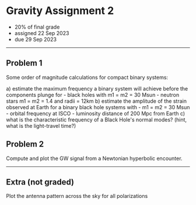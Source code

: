 # Gravity Assignment 2

  * 20% of final grade
  * assigned 22 Sep 2023
  * due 29 Sep 2023

---

## Problem 1

Some order of magnitude calculations for compact binary systems:

  a) estimate the maximum frequency a binary system will achieve before the components plunge for
    - black holes with m1 = m2 = 30 Msun
    - neutron stars m1 = m2 = 1.4 and radii = 12km
  b) estimate the amplitude of the strain observed at Earth for a binary black hole systems with
    - m1 = m2 = 30 Msun
    - orbital frequency at ISCO
    - luminosity distance of 200 Mpc from Earth
  c) what is the characteristic frequency of a Black Hole's normal modes? (hint, what is the light-travel time?)

## Problem 2

Compute and plot the GW signal from a Newtonian hyperbolic encounter.

---

## Extra (not graded)

Plot the antenna pattern across the sky for all polarizations

